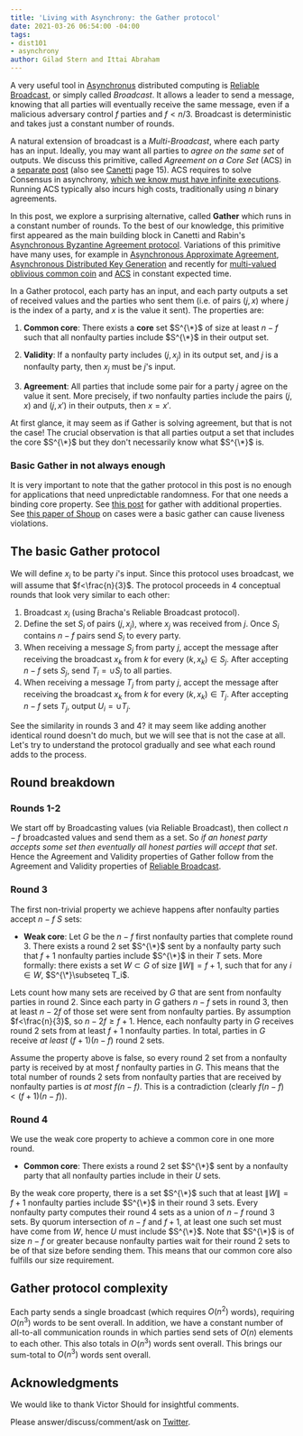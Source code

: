 ```yaml
---
title: 'Living with Asynchrony: the Gather protocol'
date: 2021-03-26 06:54:00 -04:00
tags:
- dist101
- asynchrony
author: Gilad Stern and Ittai Abraham
---
```


A very useful tool in [Asynchronus](https://decentralizedthoughts.github.io/2019-06-01-2019-5-31-models/) distributed computing is [Reliable Broadcast](https://decentralizedthoughts.github.io/2020-09-19-living-with-asynchrony-brachas-reliable-broadcast/), or simply called *Broadcast*. It allows a leader to send a message, knowing that all parties will eventually receive the same message, even if a malicious adversary control $f$ parties and $f<n/3$. Broadcast is deterministic and takes just a constant number of rounds. 


A natural extension of broadcast is a *Multi-Broadcast*, where each party has an input. Ideally, you may want all parties to *agree on the same set* of outputs.
We discuss this primitive, called *Agreement on a Core Set* (ACS) in a [separate post](https://decentralizedthoughts.github.io/2023-07-22-agreeemnt-on-a-core-set/) (also see  [Canetti](http://www.cs.technion.ac.il/users/wwwb/cgi-bin/tr-get.cgi/1993/CS/CS0755.pdf) page 15). ACS requires to solve Consensus in asynchrony, [which we know must have infinite executions](https://decentralizedthoughts.github.io/2019-12-15z-asynchrony-uncommitted-lower-bound/). Running ACS typically also incurs high costs, traditionally using $n$ binary agreements.


In this post, we explore a surprising alternative, called **Gather** which runs in a constant number of rounds. To the best of our knowledge, this primitive first appeared as the main building block in Canetti and Rabin's [Asynchronous Byzantine Agreement protocol](https://dl.acm.org/doi/10.1145/167088.167105). Variations of this primitive have many uses, for example in [Asynchronous Approximate Agreement](https://www.cs.huji.ac.il/~ittaia/papers/AAD-OPODIS04.pdf), [Asynchronous Distributed Key Generation](https://arxiv.org/abs/2102.09041) and recently for [multi-valued oblivious common coin](https://eprint.iacr.org/2023/1003) and [ACS](https://eprint.iacr.org/2023/1130) in constant expected time. 



In a Gather protocol, each party has an input, and each party outputs a set of received values and the parties who sent them (i.e. of pairs $(j,x)$ where $j$ is the index of a party, and $x$ is the value it sent). The properties are:


1. **Common core**: There exists a **core** set $S^{\*}$ of size at least $n-f$ such that all nonfaulty parties include $S^{\*}$ in their output set. 

2. **Validity**: If a nonfaulty party includes $(j,x_j)$ in its output set, and $j$ is a nonfaulty party, then $x_j$ must be $j$'s input. 

3. **Agreement**: All parties that include some pair for a party $j$ agree on the value it sent. More precisely, if two nonfaulty parties include the pairs $(j,x)$ and $(j,x')$ in their outputs, then $x=x'$. 

At first glance, it may seem as if Gather is solving agreement, but that is not the case!  The crucial observation is that all parties output a set that includes the core $S^{\*}$ but they don't necessarily know what $S^{\*}$ is.


### Basic Gather in not always enough

It is very important to note that the gather protocol in this post is no enough for applications that need unpredictable randomness. For that one needs a binding core property. See [this post](https://decentralizedthoughts.github.io/2024-01-09-gather-with-binding-and-verifiability/) for gather with additional properties. See [this paper of Shoup](https://eprint.iacr.org/2024/1235.pdf) on cases were a basic gather can cause liveness violations.


## The basic Gather protocol

We will define $x_i$ to be party $i$'s input. Since this protocol uses broadcast, we will assume that $f<\frac{n}{3}$. The protocol proceeds in $4$ conceptual rounds that look very similar to each other:

1. Broadcast $x_i$ (using Bracha's Reliable Broadcast protocol).
2. Define the set $S_i$ of pairs $(j,x_j)$, where $x_j$ was received from $j$. Once $S_i$ contains $n-f$ pairs send $S_i$ to every party.
3. When receiving a message $S_j$ from party $j$, accept the message after receiving the broadcast $x_k$ from $k$ for every $(k,x_k)\in S_j$. After accepting $n-f$ sets $S_j$, send $T_i=\cup S_j$ to all parties.
4. When receiving a message $T_j$ from party $j$, accept the message after receiving the broadcast $x_k$ from $k$ for every $(k,x_k)\in T_j$. After accepting $n-f$ sets $T_j$, output $U_i=\cup T_j$.

See the similarity in rounds 3 and 4? it may seem like adding another identical round doesn't do much, but we will see that is not the case at all.
Let's try to understand the protocol gradually and see what each round adds to the process.

## Round breakdown

### Rounds 1-2
We start off by Broadcasting values (via Reliable Broadcast), then collect $n-f$ broadcasted values and send them as a set. So *if an honest party accepts some set then eventually all honest parties will accept that set*. Hence the Agreement and Validity properties of Gather follow from the Agreement and Validity properties of [Reliable Broadcast](https://decentralizedthoughts.github.io/2020-09-19-living-with-asynchrony-brachas-reliable-broadcast/).

### Round 3
The first non-trivial property we achieve happens after nonfaulty parties accept $n-f$ $S$ sets:

* **Weak core**: Let $G$ be the $n-f$ first nonfaulty parties that complete round 3. There exists a round 2 set $S^{\*}$ sent by a nonfaulty party such that $f+1$ nonfaulty parties include $S^{\*}$ in their $T$ sets.
More formally: there exists a set $W \subset G$ of size $\|W\|=f+1$, such that for any $i\in W$, $S^{\*}\subseteq T_i$. 


Lets count how many sets are received by $G$ that are sent from nonfaulty parties in round 2. Since each party in $G$ gathers $n-f$ sets in round 3, then at least $n-2f$ of those set were sent from nonfaulty parties. By assumption $f<\frac{n}{3}$, so $n-2f\geq f+1$. Hence, each nonfaulty party in $G$ receives round 2 sets from at least $f+1$ nonfaulty parties. In total, parties in $G$ receive *at least* $(f+1)(n-f)$ round 2 sets.

Assume the property above is false, so every round 2 set from a nonfaulty party is received by at most $f$ nonfaulty parties in $G$. This means that the total number of rounds 2 sets from nonfaulty parties that are received by nonfaulty parties is *at most* *$f(n-f)$*. This is a contradiction (clearly $f(n-f)<(f+1)(n-f)$).



### Round 4

We use the weak core property to achieve a common core in one more round. 

* **Common core**: There exists a round 2 set $S^{\*}$ sent by a nonfaulty party that all nonfaulty parties include in their $U$ sets. 

By the weak core property, there is a set $S^{\*}$  such that at least $\|W\|=f+1$ nonfaulty parties include $S^{\*}$ in their round 3 sets. Every nonfaulty party computes their round 4 sets as a union of $n-f$ round 3 sets. By quorum intersection of $n-f$ and $f+1$, at least one such set must have come from $W$, hence $U$ must include $S^{\*}$. Note that $S^{\*}$ is of size $n-f$ or greater because nonfaulty parties wait for their round 2 sets to be of that size before sending them. This means that our common core also fulfills our size requirement.


## Gather protocol complexity

Each party sends a single broadcast (which requires $O(n^2)$ words), requiring $O(n^3)$ words to be sent overall. In addition, we have a constant number of all-to-all communication rounds in which parties send sets of $O(n)$ elements to each other. This also totals in $O(n^3)$ words sent overall. This brings our sum-total to $O(n^3)$ words sent overall.



## Acknowledgments

We would like to thank Victor Should for insightful comments.

Please answer/discuss/comment/ask on [Twitter](https://twitter.com/ittaia/status/1375454545103499264?s=20).  

